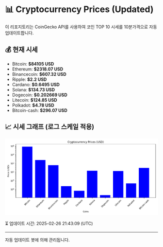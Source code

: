 
# 📊 Cryptocurrency Prices (Updated)

이 리포지토리는 CoinGecko API를 사용하여 코인 TOP 10 시세를 10분가격으로 자동 업데이트합니다.

## 💰 현재 시세
- Bitcoin: **$84105 USD**
- Ethereum: **$2318.07 USD**
- Binancecoin: **$607.32 USD**
- Ripple: **$2.2 USD**
- Cardano: **$0.6495 USD**
- Solana: **$134.73 USD**
- Dogecoin: **$0.202669 USD**
- Litecoin: **$124.85 USD**
- Polkadot: **$4.78 USD**
- Bitcoin-cash: **$296.07 USD**

## 📈 시세 그래프 (로그 스케일 적용)
![Crypto Prices](crypto_prices.png)

⏳ 업데이트 시간: 2025-02-26 21:43:09 (UTC)

---
자동 업데이트 봇에 의해 관리됩니다.
